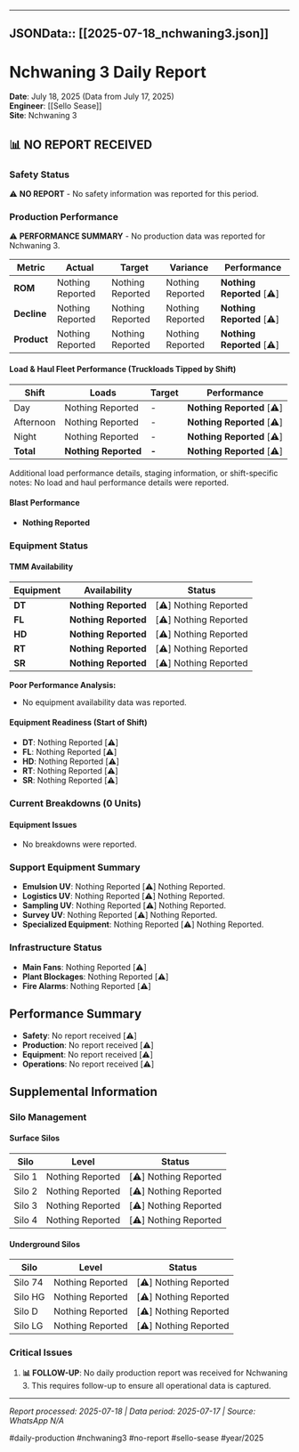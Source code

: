 
---
JSONData:: [[2025-07-18_nchwaning3.json]]
---

# Nchwaning 3 Daily Report
**Date**: July 18, 2025 (Data from July 17, 2025)  
**Engineer**: [[Sello Sease]]  
**Site**: Nchwaning 3  

## 📊 NO REPORT RECEIVED

### Safety Status
⚠️ **NO REPORT** - No safety information was reported for this period.

### Production Performance
⚠️ **PERFORMANCE SUMMARY** - No production data was reported for Nchwaning 3.

| Metric | Actual | Target | Variance | Performance |
|--------|--------|--------|----------|-------------|
| **ROM** | Nothing Reported | Nothing Reported | Nothing Reported | **Nothing Reported** [⚠️] |
| **Decline** | Nothing Reported | Nothing Reported | Nothing Reported | **Nothing Reported** [⚠️] |
| **Product** | Nothing Reported | Nothing Reported | Nothing Reported | **Nothing Reported** [⚠️] |

#### Load & Haul Fleet Performance (Truckloads Tipped by Shift)
| Shift | Loads | Target | Performance |
|-------|-------|--------|-------------|
| Day | Nothing Reported | - | **Nothing Reported** [⚠️] |
| Afternoon | Nothing Reported | - | **Nothing Reported** [⚠️] |
| Night | Nothing Reported | - | **Nothing Reported** [⚠️] |
| **Total** | **Nothing Reported** | **-** | **Nothing Reported** [⚠️] |

Additional load performance details, staging information, or shift-specific notes: No load and haul performance details were reported.

#### Blast Performance
- **Nothing Reported**

### Equipment Status

#### TMM Availability
| Equipment | Availability | Status |
|-----------|-------------|---------|
| **DT** | **Nothing Reported** | [⚠️] Nothing Reported |
| **FL** | **Nothing Reported** | [⚠️] Nothing Reported |
| **HD** | **Nothing Reported** | [⚠️] Nothing Reported |
| **RT** | **Nothing Reported** | [⚠️] Nothing Reported |
| **SR** | **Nothing Reported** | [⚠️] Nothing Reported |

**Poor Performance Analysis:**
- No equipment availability data was reported.

#### Equipment Readiness (Start of Shift)
- **DT**: Nothing Reported [⚠️]
- **FL**: Nothing Reported [⚠️]
- **HD**: Nothing Reported [⚠️]
- **RT**: Nothing Reported [⚠️]
- **SR**: Nothing Reported [⚠️]

### Current Breakdowns (0 Units)

#### Equipment Issues
- No breakdowns were reported.

### Support Equipment Summary
- **Emulsion UV**: Nothing Reported [⚠️] Nothing Reported.
- **Logistics UV**: Nothing Reported [⚠️] Nothing Reported.
- **Sampling UV**: Nothing Reported [⚠️] Nothing Reported.
- **Survey UV**: Nothing Reported [⚠️] Nothing Reported.
- **Specialized Equipment**: Nothing Reported [⚠️] Nothing Reported.

### Infrastructure Status
- **Main Fans**: Nothing Reported [⚠️]
- **Plant Blockages**: Nothing Reported [⚠️]
- **Fire Alarms**: Nothing Reported [⚠️]

## Performance Summary
- **Safety**: No report received [⚠️]
- **Production**: No report received [⚠️]
- **Equipment**: No report received [⚠️]
- **Operations**: No report received [⚠️]

## Supplemental Information

### Silo Management
#### Surface Silos
| Silo | Level | Status |
|------|-------|--------|
| Silo 1 | Nothing Reported | [⚠️] Nothing Reported |
| Silo 2 | Nothing Reported | [⚠️] Nothing Reported |
| Silo 3 | Nothing Reported | [⚠️] Nothing Reported |
| Silo 4 | Nothing Reported | [⚠️] Nothing Reported |

#### Underground Silos
| Silo | Level | Status |
|------|-------|--------|
| Silo 74 | Nothing Reported | [⚠️] Nothing Reported |
| Silo HG | Nothing Reported | [⚠️] Nothing Reported |
| Silo D | Nothing Reported | [⚠️] Nothing Reported |
| Silo LG | Nothing Reported | [⚠️] Nothing Reported |

### Critical Issues
1. **📊 FOLLOW-UP**: No daily production report was received for Nchwaning 3. This requires follow-up to ensure all operational data is captured.

---
*Report processed: 2025-07-18 | Data period: 2025-07-17 | Source: WhatsApp N/A*

#daily-production #nchwaning3 #no-report #sello-sease #year/2025
